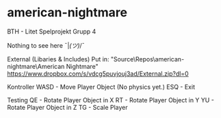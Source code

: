 # american-nightmare
BTH - Litet Spelprojekt Grupp 4

Nothing to see here ¯|_(ツ)_/¯

External (Libaries & Includes)
Put in: "Source\Repos\american-nightmare\American Nightmare\"
https://www.dropbox.com/s/vdcg5puvjouj3ad/External.zip?dl=0

Kontroller
WASD - Move Player Object (No physics yet.)
ESQ - Exit

Testing 
QE - Rotate Player Object in X
RT - Rotate Player Object in Y
YU - Rotate Player Object in Z
TG - Scale Player


